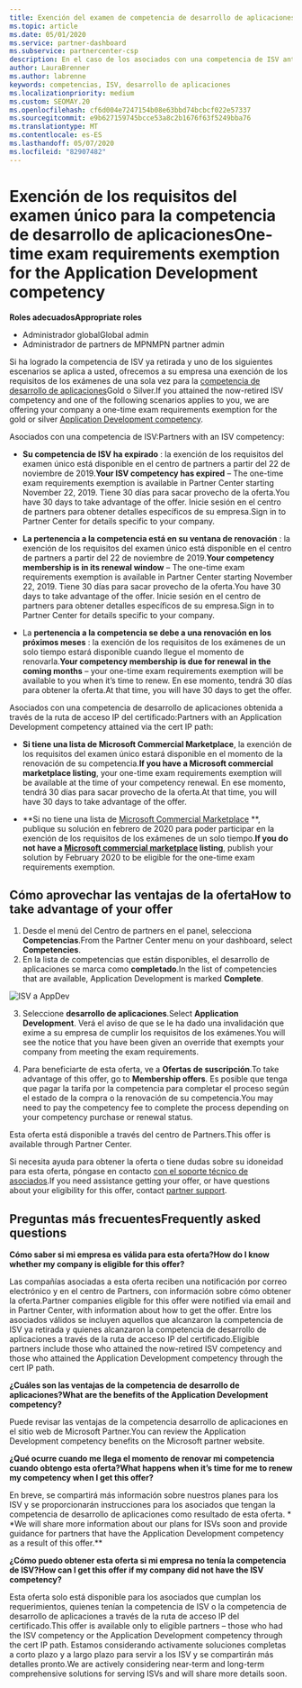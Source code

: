 ```yaml
---
title: Exención del examen de competencia de desarrollo de aplicaciones
ms.topic: article
ms.date: 05/01/2020
ms.service: partner-dashboard
ms.subservice: partnercenter-csp
description: En el caso de los asociados con una competencia de ISV anterior, obtenga información sobre cómo obtener una exención de requisitos de examen único para la competencia de desarrollo de aplicaciones.
author: LauraBrenner
ms.author: labrenne
keywords: competencias, ISV, desarrollo de aplicaciones
ms.localizationpriority: medium
ms.custom: SEOMAY.20
ms.openlocfilehash: cf6d004e7247154b08e63bbd74bcbcf022e57337
ms.sourcegitcommit: e9b627159745bcce53a8c2b1676f63f5249bba76
ms.translationtype: MT
ms.contentlocale: es-ES
ms.lasthandoff: 05/07/2020
ms.locfileid: "82907482"
---
```

# <a name="one-time-exam-requirements-exemption-for-the-application-development-competency"></a><span data-ttu-id="0f62d-104">Exención de los requisitos del examen único para la competencia de desarrollo de aplicaciones</span><span class="sxs-lookup"><span data-stu-id="0f62d-104">One-time exam requirements exemption for the Application Development competency</span></span>

<span data-ttu-id="0f62d-105">**Roles adecuados**</span><span class="sxs-lookup"><span data-stu-id="0f62d-105">**Appropriate roles**</span></span>

- <span data-ttu-id="0f62d-106">Administrador global</span><span class="sxs-lookup"><span data-stu-id="0f62d-106">Global admin</span></span>
- <span data-ttu-id="0f62d-107">Administrador de partners de MPN</span><span class="sxs-lookup"><span data-stu-id="0f62d-107">MPN partner admin</span></span>

<span data-ttu-id="0f62d-108">Si ha logrado la competencia de ISV ya retirada y uno de los siguientes escenarios se aplica a usted, ofrecemos a su empresa una exención de los requisitos de los exámenes de una sola vez para la [competencia de desarrollo de aplicaciones](https://partner.microsoft.com/membership/application-development-competency)Gold o Silver.</span><span class="sxs-lookup"><span data-stu-id="0f62d-108">If you attained the now-retired ISV competency and one of the following scenarios applies to you, we are offering your company a one-time exam requirements exemption for the gold or silver [Application Development competency](https://partner.microsoft.com/membership/application-development-competency).</span></span> 

<span data-ttu-id="0f62d-109">Asociados con una competencia de ISV:</span><span class="sxs-lookup"><span data-stu-id="0f62d-109">Partners with an ISV competency:</span></span>

- <span data-ttu-id="0f62d-110">**Su competencia de ISV ha expirado** : la exención de los requisitos del examen único está disponible en el centro de partners a partir del 22 de noviembre de 2019.</span><span class="sxs-lookup"><span data-stu-id="0f62d-110">**Your ISV competency has expired** – The one-time exam requirements exemption is available in Partner Center starting November 22, 2019.</span></span> <span data-ttu-id="0f62d-111">Tiene 30 días para sacar provecho de la oferta.</span><span class="sxs-lookup"><span data-stu-id="0f62d-111">You have 30 days to take advantage of the offer.</span></span> <span data-ttu-id="0f62d-112">Inicie sesión en el centro de partners para obtener detalles específicos de su empresa.</span><span class="sxs-lookup"><span data-stu-id="0f62d-112">Sign in to Partner Center for details specific to your company.</span></span>

- <span data-ttu-id="0f62d-113">**La pertenencia a la competencia está en su ventana de renovación** : la exención de los requisitos del examen único está disponible en el centro de partners a partir del 22 de noviembre de 2019.</span><span class="sxs-lookup"><span data-stu-id="0f62d-113">**Your competency membership is in its renewal window** – The one-time exam requirements exemption is available in Partner Center starting November 22, 2019.</span></span> <span data-ttu-id="0f62d-114">Tiene 30 días para sacar provecho de la oferta.</span><span class="sxs-lookup"><span data-stu-id="0f62d-114">You have 30 days to take advantage of the offer.</span></span> <span data-ttu-id="0f62d-115">Inicie sesión en el centro de partners para obtener detalles específicos de su empresa.</span><span class="sxs-lookup"><span data-stu-id="0f62d-115">Sign in to Partner Center for details specific to your company.</span></span>

- <span data-ttu-id="0f62d-116">La **pertenencia a la competencia se debe a una renovación en los próximos meses** : la exención de los requisitos de los exámenes de un solo tiempo estará disponible cuando llegue el momento de renovarla.</span><span class="sxs-lookup"><span data-stu-id="0f62d-116">**Your competency membership is due for renewal in the coming months** – your one-time exam requirements exemption will be available to you when it’s time to renew.</span></span> <span data-ttu-id="0f62d-117">En ese momento, tendrá 30 días para obtener la oferta.</span><span class="sxs-lookup"><span data-stu-id="0f62d-117">At that time, you will have 30 days to get the offer.</span></span>

<span data-ttu-id="0f62d-118">Asociados con una competencia de desarrollo de aplicaciones obtenida a través de la ruta de acceso IP del certificado:</span><span class="sxs-lookup"><span data-stu-id="0f62d-118">Partners with an Application Development competency attained via the cert IP path:</span></span>

- <span data-ttu-id="0f62d-119">**Si tiene una lista de Microsoft Commercial Marketplace**, la exención de los requisitos del examen único estará disponible en el momento de la renovación de su competencia.</span><span class="sxs-lookup"><span data-stu-id="0f62d-119">**If you have a Microsoft commercial marketplace listing**, your one-time exam requirements exemption will be available at the time of your competency renewal.</span></span> <span data-ttu-id="0f62d-120">En ese momento, tendrá 30 días para sacar provecho de la oferta.</span><span class="sxs-lookup"><span data-stu-id="0f62d-120">At that time, you will have 30 days to take advantage of the offer.</span></span>

- <span data-ttu-id="0f62d-121">\*\*Si no tiene una lista de [Microsoft Commercial Marketplace](https://azure.microsoft.com/overview/commercial-marketplace/) \*\*, publique su solución en febrero de 2020 para poder participar en la exención de los requisitos de los exámenes de un solo tiempo.</span><span class="sxs-lookup"><span data-stu-id="0f62d-121">**If you do not have a [Microsoft commercial marketplace](https://azure.microsoft.com/overview/commercial-marketplace/) listing**, publish your solution by February 2020 to be eligible for the one-time exam requirements exemption.</span></span>

## <a name="how-to-take-advantage-of-your-offer"></a><span data-ttu-id="0f62d-122">Cómo aprovechar las ventajas de la oferta</span><span class="sxs-lookup"><span data-stu-id="0f62d-122">How to take advantage of your offer</span></span>

1. <span data-ttu-id="0f62d-123">Desde el menú del Centro de partners en el panel, selecciona **Competencias**.</span><span class="sxs-lookup"><span data-stu-id="0f62d-123">From the Partner Center menu on your dashboard, select **Competencies**.</span></span>
2. <span data-ttu-id="0f62d-124">En la lista de competencias que están disponibles, el desarrollo de aplicaciones se marca como **completado**.</span><span class="sxs-lookup"><span data-stu-id="0f62d-124">In the list of competencies that are available, Application Development is marked **Complete**.</span></span>

![ISV a AppDev](images/appdev.png)

3. <span data-ttu-id="0f62d-126">Seleccione **desarrollo de aplicaciones**.</span><span class="sxs-lookup"><span data-stu-id="0f62d-126">Select **Application Development**.</span></span> <span data-ttu-id="0f62d-127">Verá el aviso de que se le ha dado una invalidación que exime a su empresa de cumplir los requisitos de los exámenes.</span><span class="sxs-lookup"><span data-stu-id="0f62d-127">You will see the notice that you have been given an override that exempts your company from meeting the exam requirements.</span></span> 

4. <span data-ttu-id="0f62d-128">Para beneficiarte de esta oferta, ve a **Ofertas de suscripción**.</span><span class="sxs-lookup"><span data-stu-id="0f62d-128">To take advantage of this offer, go to **Membership offers**.</span></span> <span data-ttu-id="0f62d-129">Es posible que tenga que pagar la tarifa por la competencia para completar el proceso según el estado de la compra o la renovación de su competencia.</span><span class="sxs-lookup"><span data-stu-id="0f62d-129">You may need to pay the competency fee to complete the process depending on your competency purchase or renewal status.</span></span> 

<span data-ttu-id="0f62d-130">Esta oferta está disponible a través del centro de Partners.</span><span class="sxs-lookup"><span data-stu-id="0f62d-130">This offer is available through Partner Center.</span></span>

<span data-ttu-id="0f62d-131">Si necesita ayuda para obtener la oferta o tiene dudas sobre su idoneidad para esta oferta, póngase en contacto [con el soporte técnico de asociados](https://partner.microsoft.com/Support).</span><span class="sxs-lookup"><span data-stu-id="0f62d-131">If you need assistance getting your offer, or have questions about your eligibility for this offer, contact [partner support](https://partner.microsoft.com/Support).</span></span> 

## <a name="frequently-asked-questions"></a><span data-ttu-id="0f62d-132">Preguntas más frecuentes</span><span class="sxs-lookup"><span data-stu-id="0f62d-132">Frequently asked questions</span></span>

<span data-ttu-id="0f62d-133">**Cómo saber si mi empresa es válida para esta oferta?**</span><span class="sxs-lookup"><span data-stu-id="0f62d-133">**How do I know whether my company is eligible for this offer?**</span></span>

<span data-ttu-id="0f62d-134">Las compañías asociadas a esta oferta reciben una notificación por correo electrónico y en el centro de Partners, con información sobre cómo obtener la oferta.</span><span class="sxs-lookup"><span data-stu-id="0f62d-134">Partner companies eligible for this offer were notified via email and in Partner Center, with information about how to get the offer.</span></span> <span data-ttu-id="0f62d-135">Entre los asociados válidos se incluyen aquellos que alcanzaron la competencia de ISV ya retirada y quienes alcanzaron la competencia de desarrollo de aplicaciones a través de la ruta de acceso IP del certificado.</span><span class="sxs-lookup"><span data-stu-id="0f62d-135">Eligible partners include those who attained the now-retired ISV competency and those who attained the Application Development competency through the cert IP path.</span></span> 

<span data-ttu-id="0f62d-136">**¿Cuáles son las ventajas de la competencia de desarrollo de aplicaciones?**</span><span class="sxs-lookup"><span data-stu-id="0f62d-136">**What are the benefits of the Application Development competency?**</span></span>

<span data-ttu-id="0f62d-137">Puede revisar las ventajas de la competencia desarrollo de aplicaciones en el sitio web de Microsoft Partner.</span><span class="sxs-lookup"><span data-stu-id="0f62d-137">You can review the Application Development competency benefits on the Microsoft partner website.</span></span> 

<span data-ttu-id="0f62d-138">**¿Qué ocurre cuando me llega el momento de renovar mi competencia cuando obtengo esta oferta?**</span><span class="sxs-lookup"><span data-stu-id="0f62d-138">**What happens when it’s time for me to renew my competency when I get this offer?**</span></span> 

<span data-ttu-id="0f62d-139">En breve, se compartirá más información sobre nuestros planes para los ISV y se proporcionarán instrucciones para los asociados que tengan la competencia de desarrollo de aplicaciones como resultado de esta oferta. \* \*</span><span class="sxs-lookup"><span data-stu-id="0f62d-139">We will share more information about our plans for ISVs soon and provide guidance for partners that have the Application Development competency as a result of this offer.\*\*</span></span>  

<span data-ttu-id="0f62d-140">**¿Cómo puedo obtener esta oferta si mi empresa no tenía la competencia de ISV?**</span><span class="sxs-lookup"><span data-stu-id="0f62d-140">**How can I get this offer if my company did not have the ISV competency?**</span></span>

<span data-ttu-id="0f62d-141">Esta oferta solo está disponible para los asociados que cumplan los requerimientos, quienes tenían la competencia de ISV o la competencia de desarrollo de aplicaciones a través de la ruta de acceso IP del certificado.</span><span class="sxs-lookup"><span data-stu-id="0f62d-141">This offer is available only to eligible partners – those who had the ISV competency or the Application Development competency through the cert IP path.</span></span> <span data-ttu-id="0f62d-142">Estamos considerando activamente soluciones completas a corto plazo y a largo plazo para servir a los ISV y se compartirán más detalles pronto.</span><span class="sxs-lookup"><span data-stu-id="0f62d-142">We are actively considering near-term and long-term comprehensive solutions for serving ISVs and will share more details soon.</span></span> 


